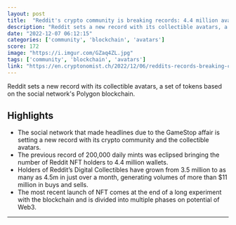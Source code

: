 ```yaml
---
layout: post
title:  "Reddit's crypto community is breaking records: 4.4 million avatars on the Polygon blockchain"
description: "Reddit sets a new record with its collectible avatars, a set of tokens based on the social network's Polygon blockchain."
date: "2022-12-07 06:12:15"
categories: ['community', 'blockchain', 'avatars']
score: 172
image: "https://i.imgur.com/GZaq4ZL.jpg"
tags: ['community', 'blockchain', 'avatars']
link: "https://en.cryptonomist.ch/2022/12/06/reddits-records-breaking-crypto-community/?amp=1"
---
```


Reddit sets a new record with its collectible avatars, a set of tokens based on the social network's Polygon blockchain.

## Highlights

- The social network that made headlines due to the GameStop affair is setting a new record with its crypto community and the collectible avatars.
- The previous record of 200,000 daily mints was eclipsed bringing the number of Reddit NFT holders to 4.4 million wallets.
- Holders of Reddit’s Digital Collectibles have grown from 3.5 million to as many as 4.5m in just over a month, generating volumes of more than $11 million in buys and sells.
- The most recent launch of NFT comes at the end of a long experiment with the blockchain and is divided into multiple phases on potential of Web3.

---
